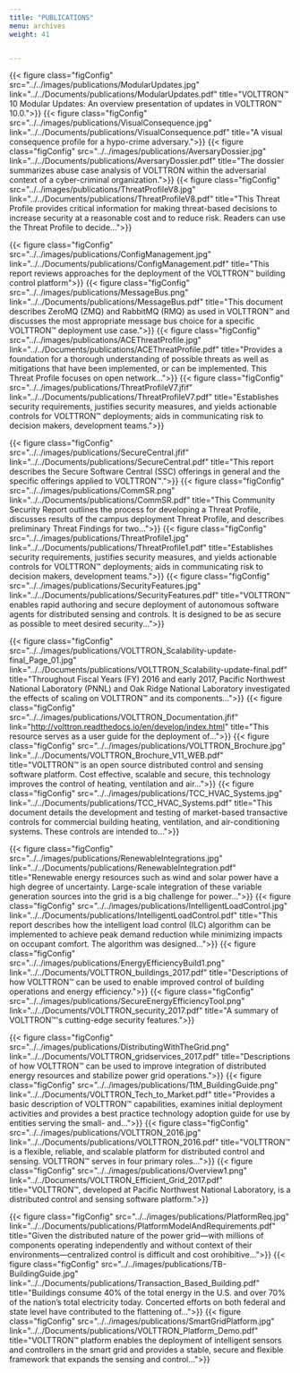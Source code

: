 ```yaml
---
title: "PUBLICATIONS"
menu: archives
weight: 41


---
```

{{< figure class="figConfig"  src="../../images/publications/ModularUpdates.jpg" link="../../Documents/publications/ModularUpdates.pdf" title="VOLTTRON™ 10 Modular Updates: An overview presentation of updates in VOLTTRON™ 10.0.">}}
{{< figure class="figConfig"  src="../../images/publications/VisualConsequence.jpg" link="../../Documents/publications/VisualConsequence.pdf" title="A visual consequence profile for a hypo-crime adversary.">}}
{{< figure class="figConfig"  src="../../images/publications/AversaryDossier.jpg" link="../../Documents/publications/AversaryDossier.pdf" title="The dossier summarizes abuse case analysis of VOLTTRON within the adversarial context of a cyber-criminal organization.">}}
{{< figure class="figConfig"  src="../../images/publications/ThreatProfileV8.jpg" link="../../Documents/publications/ThreatProfileV8.pdf" title="This Threat Profile provides critical information for making threat-based decisions to increase security at a reasonable cost and to reduce risk.  Readers can use the Threat Profile to decide...">}}

{{< figure class="figConfig"  src="../../images/publications/ConfigManagement.jpg" link="../../Documents/publications/ConfigManagement.pdf" title="This report reviews approaches for the deployment of the VOLTTRON™ building control platform">}}
{{< figure class="figConfig"  src="../../images/publications/MessageBus.png" link="../../Documents/publications/MessageBus.pdf" title="This document describes ZeroMQ (ZMQ) and RabbitMQ (RMQ) as used in VOLTTRON™ and discusses the most appropriate message bus choice for a specific VOLTTRON™ deployment use case.">}}
{{< figure class="figConfig"  src="../../images/publications/ACEThreatProfile.jpg" link="../../Documents/publications/ACEThreatProfile.pdf" title="Provides a foundation for a thorough understanding of possible threats as well as mitigations that have been implemented, or can be implemented.  This Threat Profile focuses on open network...">}}
{{< figure class="figConfig"  src="../../images/publications/ThreatProfileV7.jfif" link="../../Documents/publications/ThreatProfileV7.pdf" title="Establishes security requirements, justifies security measures, and yields actionable controls for VOLTTRON™ deployments; aids in communicating risk to decision makers, development teams.">}}

{{< figure class="figConfig"  src="../../images/publications/SecureCentral.jfif" link="../../Documents/publications/SecureCentral.pdf" title="This report describes the Secure Software Central (SSC) offerings in general and the specific offerings applied to VOLTTRON™.">}}
{{< figure class="figConfig"  src="../../images/publications/CommSR.png" link="../../Documents/publications/CommSR.pdf" title="This Community Security Report outlines the process for developing a Threat Profile, discusses results of the campus deployment Threat Profile, and describes preliminary Threat Findings for two...">}}
{{< figure class="figConfig"  src="../../images/publications/ThreatProfile1.jpg" link="../../Documents/publications/ThreatProfile1.pdf" title="Establishes security requirements, justifies security measures, and yields actionable controls for VOLTTRON™ deployments; aids in communicating risk to decision makers, development teams.">}}
{{< figure class="figConfig"  src="../../images/publications/SecurityFeatures.jpg" link="../../Documents/publications/SecurityFeatures.pdf" title="VOLTTRON™ enables rapid authoring and secure deployment of autonomous software agents for distributed sensing and controls. It is designed to be as secure as possible to meet desired security...">}}

{{< figure class="figConfig"  src="../../images/publications/VOLTTRON_Scalability-update-final_Page_01.jpg" link="../../Documents/publications/VOLTTRON_Scalability-update-final.pdf" title="Throughout Fiscal Years (FY) 2016 and early 2017, Pacific Northwest National Laboratory (PNNL) and Oak Ridge National Laboratory investigated the effects of scaling on VOLTTRON™ and its components...">}}
{{< figure class="figConfig"  src="../../images/publications/VOLTTRON_Documentation.jfif" link="http://volttron.readthedocs.io/en/develop/index.html" title="This resource serves as a user guide for the deployment of...">}}
{{< figure class="figConfig"  src="../../images/publications/VOLTTRON_Brochure.jpg" link="../../Documents/VOLTTRON_Brochure_V11_WEB.pdf" title="VOLTTRON™ is an open source distributed control and sensing software platform. Cost effective, scalable and secure, this technology improves the control of heating, ventilation and air...">}}
{{< figure class="figConfig"  src="../../images/publications/TCC_HVAC_Systems.jpg" link="../../Documents/publications/TCC_HVAC_Systems.pdf" title="This document details the development and testing of market-based transactive controls for commercial building heating, ventilation, and air-conditioning systems. These controls are intended to...">}}

{{< figure class="figConfig"  src="../../images/publications/RenewableIntegrations.jpg" link="../../Documents/publications/RenewableIntegration.pdf" title="Renewable energy resources such as wind and solar power have a high degree of uncertainty. Large-scale integration of these variable generation sources into the grid is a big challenge for power...">}}
{{< figure class="figConfig"  src="../../images/publications/IntelligentLoadControl.jpg" link="../../Documents/publications/IntelligentLoadControl.pdf" title="This report describes how the intelligent load control (ILC) algorithm can be implemented to achieve peak demand reduction while minimizing impacts on occupant comfort. The algorithm was designed...">}}
{{< figure class="figConfig"  src="../../images/publications/EnergyEfficiencyBuild1.png" link="../../Documents/VOLTTRON_buildings_2017.pdf" title="Descriptions of how VOLTTRON™ can be used to enable improved control of building operations and energy efficiency.">}}
{{< figure class="figConfig"  src="../../images/publications/SecureEnergyEfficiencyTool.png" link="../../Documents/VOLTTRON_security_2017.pdf" title="A summary of VOLTTRON™'s cutting-edge security features.">}}

{{< figure class="figConfig"  src="../../images/publications/DistributingWithTheGrid.png" link="../../Documents/VOLTTRON_gridservices_2017.pdf" title="Descriptions of how VOLTTRON™ can be used to improve integration of distributed energy resources and stabilize power grid operations.">}}
{{< figure class="figConfig"  src="../../images/publications/TtM_BuildingGuide.png" link="../../Documents/VOLTTRON_Tech_to_Market.pdf" title="Provides a basic description of VOLTTRON™ capabilities, examines initial deployment activities and provides a best practice technology adoption guide for use by entities serving the small- and...">}}
{{< figure class="figConfig"  src="../../images/publications/VOLTTRON_2016.jpg" link="../../Documents/publications/VOLTTRON_2016.pdf" title="VOLTTRON™ is a flexible, reliable, and scalable platform for distributed control and sensing. VOLTTRON™ serves in four primary roles...">}}
{{< figure class="figConfig"  src="../../images/publications/Overview1.png" link="../../Documents/VOLTTRON_Efficient_Grid_2017.pdf" title="VOLTTRON™, developed at Pacific Northwest National Laboratory, is a distributed control and sensing software platform.">}}

{{< figure class="figConfig"  src="../../images/publications/PlatformReq.jpg" link="../../Documents/publications/PlatformModelAndRequirements.pdf" title="Given the distributed nature of the power grid—with millions of components operating independently and without context of their environments—centralized control is difficult and cost orohibitive...">}}
{{< figure class="figConfig"  src="../../images/publications/TB-BuildingGuide.jpg" link="../../Documents/publications/Transaction_Based_Building.pdf" title="Buildings consume 40% of the total energy in the U.S. and over 70% of the nation’s total electricity today. Concerted efforts on both federal and state level have contributed to the flattening of...">}}
{{< figure class="figConfig"  src="../../images/publications/SmartGridPlatform.jpg" link="../../Documents/publications/VOLTTRON_Platform_Demo.pdf" title="VOLTTRON™ platform enables the deployment of intelligent sensors and controllers in the smart grid and provides a stable, secure and flexible framework that expands the sensing and control...">}}

